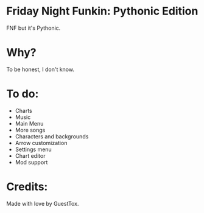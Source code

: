 # Friday Night Funkin: Pythonic Edition

FNF but it's Pythonic.

# Why?

To be honest, I don't know.

# To do:

* Charts
* Music
* Main Menu
* More songs
* Characters and backgrounds
* Arrow customization
* Settings menu
* Chart editor
* Mod support

# Credits:

Made with love by GuestTox.
